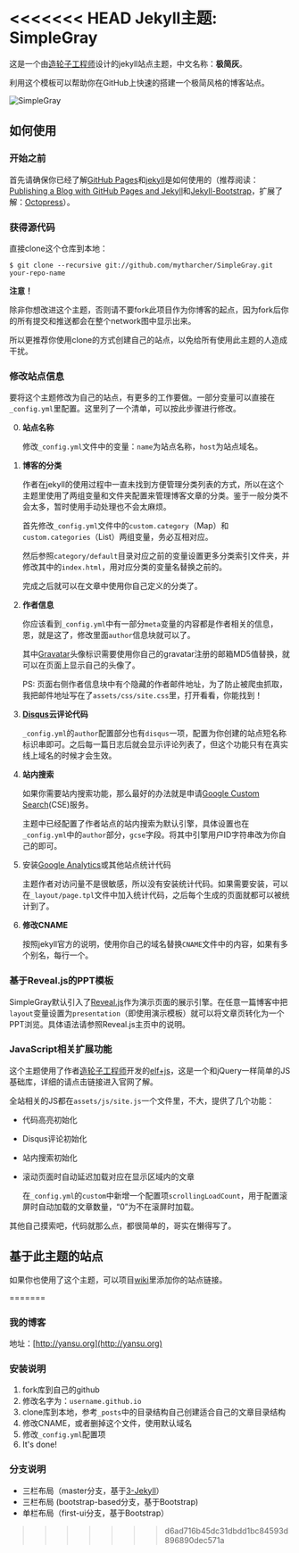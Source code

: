 <<<<<<< HEAD
Jekyll主题: SimpleGray
======

这是一个由[造轮子工程师][]设计的jekyll站点主题，中文名称：**极简灰**。

利用这个模板可以帮助你在GitHub上快速的搭建一个极简风格的博客站点。

![SimpleGray](http://mbed.qiniudn.com/yanjunyi.com/img/works/SimpleGray.jpg)

## 如何使用 ##

### 开始之前 ###

首先请确保你已经了解[GitHub Pages](http://pages.github.com/)和[jekyll](github.com/mojombo/jekyll)是如何使用的（推荐阅读：[Publishing a Blog with GitHub Pages and Jekyll](http://blog.envylabs.com/2009/08/publishing-a-blog-with-github-pages-and-jekyll/)和[Jekyll-Bootstrap](http://jekyllbootstrap.com/)，扩展了解：[Octopress](http://octopress.org/)）。

### 获得源代码 ###

直接clone这个仓库到本地：

	$ git clone --recursive git://github.com/mytharcher/SimpleGray.git your-repo-name

**注意！**

除非你想改进这个主题，否则请不要fork此项目作为你博客的起点，因为fork后你的所有提交和推送都会在整个network图中显示出来。

所以更推荐你使用clone的方式创建自己的站点，以免给所有使用此主题的人造成干扰。

### 修改站点信息 ###

要将这个主题修改为自己的站点，有更多的工作要做。一部分变量可以直接在`_config.yml`里配置。这里列了一个清单，可以按此步骤进行修改。

0.	**站点名称**
	
	修改`_config.yml`文件中的变量：`name`为站点名称，`host`为站点域名。

0.	**博客的分类**
	
	作者在jekyll的使用过程中一直未找到方便管理分类列表的方式，所以在这个主题里使用了两组变量和文件夹配置来管理博客文章的分类。鉴于一般分类不会太多，暂时使用手动处理也不会太麻烦。

	首先修改`_config.yml`文件中的`custom.category`（Map）和`custom.categories`（List）两组变量，务必互相对应。

	然后参照`category/default`目录对应之前的变量设置更多分类索引文件夹，并修改其中的`index.html`，用对应分类的变量名替换之前的。

	完成之后就可以在文章中使用你自己定义的分类了。

0.	**作者信息**
	
	你应该看到`_config.yml`中有一部分`meta`变量的内容都是作者相关的信息，恩，就是这了，修改里面`author`信息块就可以了。

	其中[Gravatar][]头像标识需要使用你自己的gravatar注册的邮箱MD5值替换，就可以在页面上显示自己的头像了。

	PS: 页面右侧作者信息块中有个隐藏的作者邮件地址，为了防止被爬虫抓取，我把邮件地址写在了`assets/css/site.css`里，打开看看，你能找到！

0.	**[Disqus][]云评论代码**
	
	`_config.yml`的`author`配置部分也有`disqus`一项，配置为你创建的站点短名称标识串即可。之后每一篇日志后就会显示评论列表了，但这个功能只有在真实线上域名的时候才会生效。

0.	**站内搜索**

	如果你需要站内搜索功能，那么最好的办法就是申请[Google Custom Search][](CSE)服务。

	主题中已经配置了作者站点的站内搜索为默认引擎，具体设置也在`_config.yml`中的`author`部分，`gcse`字段。将其中引擎用户ID字符串改为你自己的即可。

0.	安装[Google Analytics][]或其他站点统计代码
	
	主题作者对访问量不是很敏感，所以没有安装统计代码。如果需要安装，可以在`_layout/page.tpl`文件中加入统计代码，之后每个生成的页面就都可以被统计到了。

0.	**修改CNAME**

	按照jekyll官方的说明，使用你自己的域名替换`CNAME`文件中的内容，如果有多个别名，每行一个。

### 基于Reveal.js的PPT模板 ###

SimpleGray默认引入了[Reveal.js](http://lab.hakim.se/reveal-js/)作为演示页面的展示引擎。在任意一篇博客中把`layout`变量设置为`presentation`（即使用演示模板）就可以将文章页转化为一个PPT浏览。具体语法请参照Reveal.js主页中的说明。

### JavaScript相关扩展功能 ###

这个主题使用了作者[造轮子工程师][]开发的[elf+js][]，这是一个和jQuery一样简单的JS基础库，详细的请点击链接进入官网了解。

全站相关的JS都在`assets/js/site.js`一个文件里，不大，提供了几个功能：

*	代码高亮初始化
	
*	Disqus评论初始化
	
*	站内搜索初始化
	
*	滚动页面时自动延迟加载对应在显示区域内的文章
	
	在`_config.yml`的`custom`中新增一个配置项`scrollingLoadCount`，用于配置滚屏时自动加载的文章数量，“0”为不在滚屏时加载。

其他自己摸索吧，代码就那么点，都很简单的，哥实在懒得写了。

## 基于此主题的站点

如果你也使用了这个主题，可以项目[wiki](https://github.com/mytharcher/SimpleGray/wiki)里添加你的站点链接。

[Disqus]: http://www.disqus.com/
[elf+js]: http://elfjs.com/
[Google Analytics]: http://www.google.com/analytics/
[Google Custom Search]: http://www.google.com/cse/
[Gravatar]: http://gravatar.com/
[造轮子工程师]: https://github.com/mytharcher

=======
### 我的博客

地址：[http://yansu.org](http://yansu.org)

### 安装说明

1. fork库到自己的github
2. 修改名字为：`username.github.io`
3. clone库到本地，参考`_posts`中的目录结构自己创建适合自己的文章目录结构
4. 修改CNAME，或者删掉这个文件，使用默认域名
5. 修改`_config.yml`配置项
6. It's done!

### 分支说明

- 三栏布局（master分支，基于[3-Jekyll](https://github.com/P233/3-Jekyll)）
- 三栏布局 (bootstrap-based分支，基于Bootstrap)
- 单栏布局（first-ui分支，基于Bootstrap）
>>>>>>> d6ad716b45dc31dbdd1bc84593d896890dec571a
